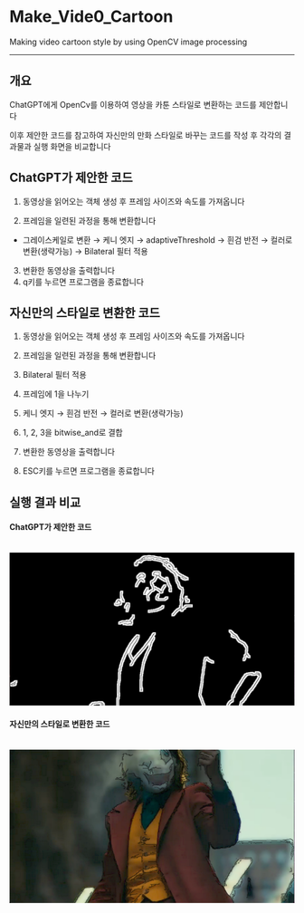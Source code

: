 # Make_Vide0_Cartoon
Making video cartoon style by using OpenCV image processing
****


## 개요

ChatGPT에게 OpenCv를 이용하여 영상을 카툰 스타일로 변환하는 코드를 제안합니다 

이후 제안한 코드를 참고하여 자신만의 만화 스타일로 바꾸는 코드를 작성 후 각각의 결과물과 실행 화면을 비교합니다



## ChatGPT가 제안한 코드

1.  동영상을 읽어오는 객체 생성 후 프레임 사이즈와 속도를 가져옵니다

2.  프레임을 일련된 과정을 통해 변환합니다
   - 그레이스케일로 변환 → 케니 엣지 → adaptiveThreshold  → 흰검 반전 →  컬러로 변환(생략가능) → Bilateral 필터 적용
3.  변환한 동영상을 출력합니다
4.  q키를 누르면 프로그램을 종료합니다



## 자신만의 스타일로 변환한 코드

1.  동영상을 읽어오는 객체 생성 후 프레임 사이즈와 속도를 가져옵니다

2.  프레임을 일련된 과정을 통해 변환합니다
   1.  Bilateral 필터 적용 
   2.  프레임에 1을 나누기
   3.  케니 엣지  → 흰검 반전 →  컬러로 변환(생략가능)
   4.  1, 2, 3을 bitwise_and로 결합
3.  변환한 동영상을 출력합니다
4.  ESC키를 누르면 프로그램을 종료합니다



## 실행 결과 비교 

#### 	ChatGPT가 제안한 코드

​	![poster](./gpt_capture.png)



#### 	자신만의 스타일로 변환한 코드

​	![poster](./own_code_capture.png)
